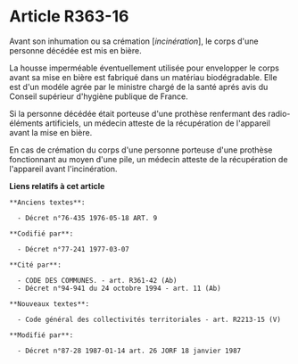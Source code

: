 # Article R363-16

Avant son inhumation ou sa crémation [*incinération*], le corps d'une personne décédée est mis en bière.

La housse imperméable éventuellement utilisée pour envelopper le corps avant sa mise en bière est fabriqué dans un matériau
biodégradable. Elle est d'un modéle agrée par le ministre chargé de la santé aprés avis du Conseil supérieur d'hygiène
publique de France.

Si la personne décédée était porteuse d'une prothèse renfermant des radio-éléments artificiels, un médecin atteste de la
récupération de l'appareil avant la mise en bière.

En cas de crémation du corps d'une personne porteuse d'une prothèse fonctionnant au moyen d'une pile, un médecin atteste de
la récupération de l'appareil avant l'incinération.

**Liens relatifs à cet article**

	**Anciens textes**:

	  - Décret n°76-435 1976-05-18 ART. 9

	**Codifié par**:

	  - Décret n°77-241 1977-03-07

	**Cité par**:

	  - CODE DES COMMUNES. - art. R361-42 (Ab)
	  - Décret n°94-941 du 24 octobre 1994 - art. 11 (Ab)

	**Nouveaux textes**:

	  - Code général des collectivités territoriales - art. R2213-15 (V)

	**Modifié par**:

	  - Décret n°87-28 1987-01-14 art. 26 JORF 18 janvier 1987
